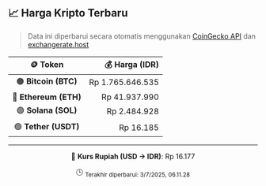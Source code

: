 

<!-- HARGA_KRIPTO -->
## 📈 Harga Kripto Terbaru

> Data ini diperbarui secara otomatis menggunakan [CoinGecko API](https://www.coingecko.com/) dan [exchangerate.host](https://exchangerate.host/)

<div align="center">

| 🪙 Token | 💰 Harga (IDR) |
|:------:|---------------:|
| 🟠 **Bitcoin (BTC)**   | Rp 1.765.646.535 |
| 🔵 **Ethereum (ETH)**  | Rp 41.937.990 |
| 🟣 **Solana (SOL)**    | Rp 2.484.928 |
| 🟢 **Tether (USDT)**   | Rp 16.185 |

---

💱 **Kurs Rupiah (USD → IDR)**: Rp 16.177

🕒 <sub>Terakhir diperbarui: 3/7/2025, 06.11.28</sub>

</div>
<!-- /HARGA_KRIPTO -->